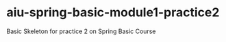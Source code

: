 aiu-spring-basic-module1-practice2
==================================

Basic Skeleton for practice 2 on Spring Basic Course
